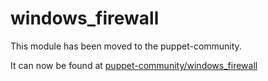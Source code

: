 # windows_firewall

This module has been moved to the puppet-community.

It can now be found at [puppet-community/windows_firewall](https://forge.puppetlabs.com/puppet/windows_firewall)

